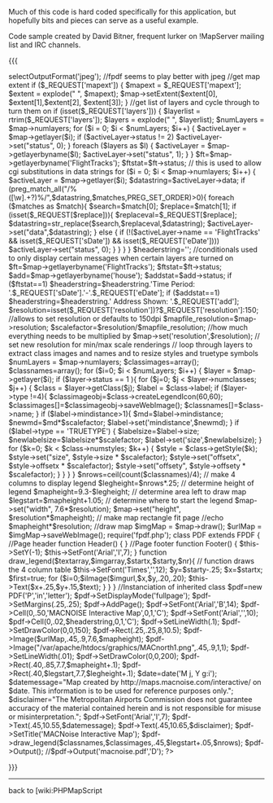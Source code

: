 Much of this code is hard coded specifically for this application, but hopefully bits and pieces can serve as a useful example.                                         
                                                                                                                                                                        
Code sample created by David Bitner, frequent lurker on !MapServer mailing list and IRC channels.                                                                       
                                                                                                                                                                        
{{{                                                                                                                                                                     
<?php                                                                                                                                                                   
set_time_limit(60000);                                                                                                                                                  
ini_set('max_execution_time',0);                                                                                                                                        
dl("php_mapscript.so");                                                                                                                                                 
$mapfile=$_REQUEST['map'];                                                                                                                                              
$map = ms_newMapObj($mapfile);                                                                                                                                          
$map->selectOutputFormat('jpeg'); //fpdf seems to play better with jpeg                                                                                                 
                                                                                                                                                                        
//get map extent                                                                                                                                                        
if ($_REQUEST['mapext']) {                                                                                                                                              
       $mapext = $_REQUEST['mapext'];                                                                                                                                   
       $extent = explode(" ", $mapext);                                                                                                                                 
       $map->setExtent($extent[0], $extent[1],$extent[2], $extent[3]);                                                                                                  
}                                                                                                                                                                       
                                                                                                                                                                        
//get list of layers and cycle through to turn them on                                                                                                                  
if (isset($_REQUEST['layers'])) {                                                                                                                                       
       $layerlist = rtrim($_REQUEST['layers']);                                                                                                                         
       $layers = explode(" ", $layerlist);                                                                                                                              
       $numLayers = $map->numlayers;                                                                                                                                    
       for ($i = 0; $i < $numLayers; $i++) {                                                                                                                            
               $activeLayer = $map->getlayer($i);                                                                                                                       
                           if ($activeLayer->status != 2) $activeLayer->set("status", 0);                                                                               
       }                                                                                                                                                                
       foreach ($layers as $l) {                                                                                                                                        
               $activeLayer = $map->getlayerbyname($l);                                                                                                                 
               $activeLayer->set("status", 1);                                                                                                                          
       }                                                                                                                                                                
}                                                                                                                                                                       
$ft=$map->getlayerbyname('FlightTracks');                                                                                                                               
$ftstat=$ft->status;                                                                                                                                                    
// this is used to allow cgi substitutions in data strings                                                                                                              
for ($i = 0; $i < $map->numlayers; $i++) {                                                                                                                              
        $activeLayer = $map->getlayer($i);                                                                                                                              
        $datastring=$activeLayer->data;                                                                                                                                 
        if (preg_match_all("/%([\w].+?)%/",$datastring,$matches,PREG_SET_ORDER)>0){                                                                                     
                foreach ($matches as $match){                                                                                                                           
                        $search=$match[0];                                                                                                                              
                        $replace=$match[1];                                                                                                                             
                        if (isset($_REQUEST[$replace])){                                                                                                                
                                $replaceval=$_REQUEST[$replace];                                                                                                        
                                $datastring=str_replace($search,$replaceval,$datastring);                                                                               
                                $activeLayer->set("data",$datastring);                                                                                                  
                        } else {                                                                                                                                        
                                if (!($activeLayer->name == 'FlightTracks' && isset($_REQUEST['sDate']) && isset($_REQUEST['eDate']))) $activeLayer->set("status", 0);  
                        }                                                                                                                                               
                }                                                                                                                                                       
                                                                                                                                                                        
        }                                                                                                                                                               
}                                                                                                                                                                       
$headerstring='';                                                                                                                                                       
                                                                                                                                                                        
//conditionals used to only display certain messages when certain layers are turned on                                                                                  
$ft=$map->getlayerbyname('FlightTracks');                                                                                                                               
$ftstat=$ft->status;                                                                                                                                                    
$add=$map->getlayerbyname('house');                                                                                                                                     
$addstat=$add->status;                                                                                                                                                  
if ($ftstat==1) $headerstring=$headerstring.'Time Period: '.$_REQUEST['sDate'].'-'.$_REQUEST['eDate'];                                                                  
if ($addstat==1) $headerstring=$headerstring.' Address Shown: '.$_REQUEST['add'];                                                                                       
                                                                                                                                                                        
                                                                                                                                                                        
$resolution=isset($_REQUEST['resolution'])?$_REQUEST['resolution']:150; //allows to set resolution or defaults to 150dpi                                                
$mapfile_resolution=$map->resolution;                                                                                                                                   
$scalefactor=$resolution/$mapfile_resolution; //how much everything needs to be multiplied by                                                                           
$map->set('resolution',$resolution); // set new resolution for min/max scale renderings                                                                                 
                                                                                                                                                                        
                                                                                                                                                                        
// loop through layers to extract class images and names and to resize styles and truetype symbols                                                                      
$numLayers = $map->numlayers;                                                                                                                                           
$classimages=array();                                                                                                                                                   
$classnames=array();                                                                                                                                                    
for ($i=0; $i < $numLayers; $i++) {                                                                                                                                     
        $layer = $map->getlayer($i);                                                                                                                                    
        if ($layer->status == 1 ){                                                                                                                                      
        for ($j=0; $j < $layer->numclasses; $j++) {                                                                                                                     
                $class = $layer->getClass($j);                                                                                                                          
                $label = $class->label;                                                                                                                                 
                if ($layer->type !=4){                                                                                                                                  
                        $classimageobj=$class->createLegendIcon(60,60);                                                                                                 
                        $classimages[]=$classimageobj->saveWebImage();                                                                                                  
                        $classnames[]=$class->name;                                                                                                                     
                }                                                                                                                                                       
                if ($label->mindistance>1){                                                                                                                             
                        $md=$label->mindistance;                                                                                                                        
                        $newmd=$md*$scalefactor;                                                                                                                        
                        $label->set('mindistance',$newmd);                                                                                                              
                }                                                                                                                                                       
                if ($label->type == 'TRUETYPE') {                                                                                                                       
                        $labelsize=$label->size;                                                                                                                        
                        $newlabelsize=$labelsize*$scalefactor;                                                                                                          
                        $label->set('size',$newlabelsize);                                                                                                              
                }                                                                                                                                                       
                for ($k=0; $k < $class->numstyles; $k++) {                                                                                                              
                        $style = $class->getStyle($k);                                                                                                                  
                        $style->set("size", $style->size * $scalefactor);                                                                                               
                        $style->set("offsetx", $style->offsetx * $scalefactor);                                                                                         
                        $style->set("offsety", $style->offsety * $scalefactor);                                                                                         
                }                                                                                                                                                       
        }                                                                                                                                                               
        }                                                                                                                                                               
}                                                                                                                                                                       
$nrows=ceil(count($classnames)/4); // make 4 columns to display legend                                                                                                  
$legheight=$nrows*.25; // determine height of legend                                                                                                                    
$mapheight=9.3-$legheight; // determine area left to draw map                                                                                                           
$legstart=$mapheight+1.05; // determine where to start the legend                                                                                                       
                                                                                                                                                                        
$map->set("width", 7.6*$resolution);                                                                                                                                    
$map->set("height", $resolution*$mapheight); // make map rectangle fit page                                                                                             
//echo $mapheight*$resolution;                                                                                                                                          
//draw map                                                                                                                                                              
$imgMap = $map->draw();                                                                                                                                                 
$urlMap = $imgMap->saveWebImage();                                                                                                                                      
                                                                                                                                                                        
require('fpdf.php');                                                                                                                                                    
class PDF extends FPDF                                                                                                                                                  
{                                                                                                                                                                       
//Page header                                                                                                                                                           
function Header()                                                                                                                                                       
{                                                                                                                                                                       
                                                                                                                                                                        
}                                                                                                                                                                       
                                                                                                                                                                        
//Page footer                                                                                                                                                           
function Footer()                                                                                                                                                       
{                                                                                                                                                                       
    $this->SetY(-1);                                                                                                                                                    
    $this->SetFont('Arial','I',7);                                                                                                                                      
}                                                                                                                                                                       
function draw_legend($textarray,$imgarray,$startx,$starty,$nr){ // function draws the 4 column table                                                                    
        $this->SetFont('Times','',12);                                                                                                                                  
        $y=$starty-.25;                                                                                                                                                 
        $x=$startx;                                                                                                                                                     
        $first=true;                                                                                                                                                    
                                                                                                                                                                        
        for ($i=0;$i<count($textarray);$i++){                                                                                                                           
                if ($i==$nr or $i==2*$nr or $i==3*$nr) {                                                                                                                
                        $y=$starty-.25;                                                                                                                                 
                        $x=$x+1.9;                                                                                                                                      
                        $first=false;                                                                                                                                   
                }                                                                                                                                                       
                $y=$y+.25;                                                                                                                                              
                $imgurl=$imgarray[$i];                                                                                                                                  
                $text=$textarray[$i];                                                                                                                                   
                $this->Image($imgurl,$x,$y,.20,.20);                                                                                                                    
                $this->Text($x+.25,$y+.15,$text);                                                                                                                       
        }                                                                                                                                                               
}                                                                                                                                                                       
}                                                                                                                                                                       
                                                                                                                                                                        
//Instanciation of inherited class                                                                                                                                      
$pdf=new PDF('P','in','letter');                                                                                                                                        
                                                                                                                                                                        
$pdf->SetDisplayMode('fullpage');                                                                                                                                       
$pdf->SetMargins(.25,.25);                                                                                                                                              
                                                                                                                                                                        
$pdf->AddPage();                                                                                                                                                        
                                                                                                                                                                        
                                                                                                                                                                        
$pdf->SetFont('Arial','B',14);                                                                                                                                          
$pdf->Cell(0,.50,'MACNOISE Interactive Map',0,1,'C');                                                                                                                   
$pdf->SetFont('Arial','',10);                                                                                                                                           
$pdf->Cell(0,.02,$headerstring,0,1,'C');                                                                                                                                
                                                                                                                                                                        
                                                                                                                                                                        
$pdf->SetLineWidth(.1);                                                                                                                                                 
$pdf->SetDrawColor(0,0,150);                                                                                                                                            
$pdf->Rect(.25,.25,8,10.5);                                                                                                                                             
                                                                                                                                                                        
$pdf->Image($urlMap,.45,.9,7.6,$mapheight);                                                                                                                             
$pdf->Image("/var/apache/htdocs/graphics/MACnorth1.png",.45,.9,1,1);                                                                                                    
                                                                                                                                                                        
$pdf->SetLineWidth(.01);                                                                                                                                                
$pdf->SetDrawColor(0,0,200);                                                                                                                                            
$pdf->Rect(.40,.85,7.7,$mapheight+.1);                                                                                                                                  
$pdf->Rect(.40,$legstart,7.7,$legheight+.1);                                                                                                                            
                                                                                                                                                                        
$date=date('M j, Y g:i');                                                                                                                                               
$datemessage="Map created by http://maps.macnoise.com/interactive/ on $date. This information is to be used for reference purposes only.";                              
$disclaimer="The Metropolitan Airports Commission does not guarantee accuracy of the material contained herein and is not responsible for misuse or misinterpretation.";
$pdf->SetFont('Arial','I',7);                                                                                                                                           
$pdf->Text(.45,10.55,$datemessage);                                                                                                                                     
$pdf->Text(.45,10.65,$disclaimer);                                                                                                                                      
$pdf->SetTitle('MACNoise Interactive Map');                                                                                                                             
$pdf->draw_legend($classnames,$classimages,.45,$legstart+.05,$nrows);                                                                                                   
                                                                                                                                                                        
$pdf->Output();                                                                                                                                                         
//$pdf->Output('macnoise.pdf','D');                                                                                                                                     
?>                                                                                                                                                                      
}}}                                                                                                                                                                     
                                                                                                                                                                        
                                                                                                                                                                        
----                                                                                                                                                                    
back to [wiki:PHPMapScript
